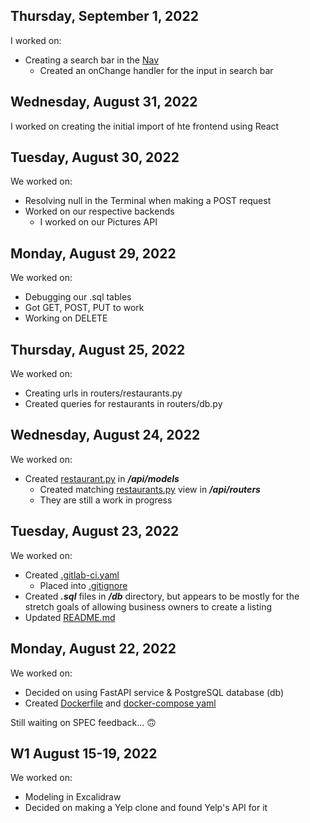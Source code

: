 ## Thursday, September 1, 2022

I worked on:
* Creating a search bar in the [Nav](/ghi/src/Nav.js)
    * Created an onChange handler for the input in search bar

## Wednesday, August 31, 2022

I worked on creating the initial import of hte frontend using React

## Tuesday, August 30, 2022

We worked on:
* Resolving null in the Terminal when making a POST request
* Worked on our respective backends
    * I worked on our Pictures API

## Monday, August 29, 2022

We worked on:
* Debugging our .sql tables
* Got GET, POST, PUT to work
* Working on DELETE

## Thursday, August 25, 2022

We worked on:
* Creating urls in routers/restaurants.py
* Created queries for restaurants in routers/db.py

## Wednesday, August 24, 2022

We worked on:
* Created [restaurant.py](../api/models/restaurants.py) in ***/api/models***
    * Created matching [restaurants.py](../api/routers/restaurants.py) view in ***/api/routers***
    * They are still a work in progress

## Tuesday, August 23, 2022

We worked on:
* Created [.gitlab-ci.yaml](../.gitlab-ci.yml)
    * Placed into [.gitignore](../.gitignore#L162)
* Created ***.sql*** files in ***/db*** directory, but appears to be mostly for the stretch goals of allowing business owners to create a listing
* Updated [README.md](../README.md)

## Monday, August 22, 2022

We worked on:
* Decided on using FastAPI service & PostgreSQL database (db)
* Created [Dockerfile](../relational-data/Dockerfile.dev) and [docker-compose yaml](../docker-compose.yml)

Still waiting on SPEC feedback... 🙃

## W1 August 15-19, 2022

We worked on:
* Modeling in Excalidraw
* Decided on making a Yelp clone and found Yelp's API for it
